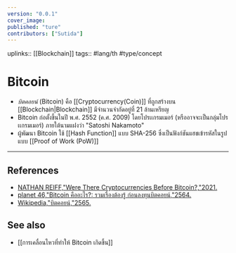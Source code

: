 ```yaml
---
version: "0.0.1"
cover_image:
published: "ture"
contributors: ["Sutida"]
---
```

uplinks:: [[Blockchain]]
tags:: #lang/th #type/concept

# Bitcoin
- *บิตคอยน์* (Bitcoin) คือ [[Cryptocurrency(Coin)]] ที่ถูกสร้างบน [[Blockchain|Blockchain]] มีจำนวนจำกัดอยู่ที่ 21 ล้านเหรียญ
- Bitcoin ก่อตั้งขึ้นในปี พ.ศ. 2552 (ค.ศ. 2009) โดยโปรเเกรมเมอร์ (หรืออาจจะเป็นกลุ่มโปรเเกรมเมอร์) ภายใต้นามแฝงว่า "Satoshi Nakamoto"
- ผู้พัฒนา Bitcoin ใช้ [[Hash Function]] แบบ SHA-256 ซึ่งเป็นฟังก์ชันแฮชเข้ารหัสในรูปแบบ [[Proof of Work (PoW)]]

---
## References
- [NATHAN REIFF,"Were There Cryptocurrencies Before Bitcoin?,"2021.](https://www.investopedia.com/tech/were-there-cryptocurrencies-bitcoin/)
- [planet 46,"Bitcoin คืออะไร?: รวมเรื่องต้องรู้ ก่อนลงทุนบิตคอยน์,"2564.](https://www.finnomena.com/planet46/what-is-bitcoin/)
- [Wikipedia,"บิตคอยน์,"2565.](https://th.wikipedia.org/wiki/%E0%B8%9A%E0%B8%B4%E0%B8%95%E0%B8%84%E0%B8%AD%E0%B8%A2%E0%B8%99%E0%B9%8C)

## See also
- [[การเคลื่อนไหวที่ทำให้ Bitcoin เกิดขึ้น]]



